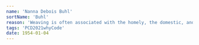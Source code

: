 ```yaml
---
name: 'Nanna Debois Buhl'
sortName: 'Buhl'
reason: 'Weaving is often associated with the homely, the domestic, and the feminine. Recently, however, the shared history of weaving and computing has been brought to light. Often the binary connection between weaving and computation is exemplified with the 18th century-Jacquard loom, which was operated by punch cards. What happens when the weaving-computing relationship is examined from a bodily and material perspective and when we engage the loom as a computer, as a time machine? Through experiments with coding and weaving I explore the connections between the threads of the loom and the programming of the computer, between the logics of weaving recipes and algorithms.'
tags: 'PCD2021whyCode'
date: 1954-01-04
---
```

